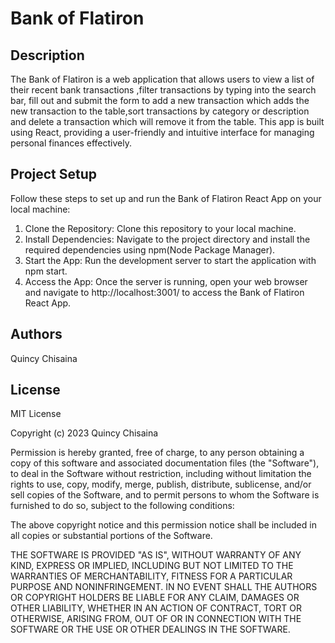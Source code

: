 # Bank of Flatiron

## Description

The Bank of Flatiron is a web application that allows users to view a list of their recent bank transactions ,filter transactions by typing into the search bar, fill out and submit the form to add a new transaction which adds the new transaction to the table,sort transactions by category or description and delete a transaction which will remove it from the table. This app is built using React, providing a user-friendly and intuitive interface for managing personal finances effectively.

## Project Setup

Follow these steps to set up and run the Bank of Flatiron React App on your local machine:

1. Clone the Repository: Clone this repository to your local machine.
2. Install Dependencies: Navigate to the project directory and install the required dependencies using npm(Node Package Manager).
3. Start the App: Run the development server to start the application with npm start.
4. Access the App: Once the server is running, open your web browser and navigate to http://localhost:3001/ to access the Bank of Flatiron React App.

## Authors

Quincy Chisaina

## License

MIT License

Copyright (c) 2023 Quincy Chisaina

Permission is hereby granted, free of charge, to any person obtaining a copy
of this software and associated documentation files (the "Software"), to deal
in the Software without restriction, including without limitation the rights
to use, copy, modify, merge, publish, distribute, sublicense, and/or sell
copies of the Software, and to permit persons to whom the Software is
furnished to do so, subject to the following conditions:

The above copyright notice and this permission notice shall be included in all
copies or substantial portions of the Software.

THE SOFTWARE IS PROVIDED "AS IS", WITHOUT WARRANTY OF ANY KIND, EXPRESS OR
IMPLIED, INCLUDING BUT NOT LIMITED TO THE WARRANTIES OF MERCHANTABILITY,
FITNESS FOR A PARTICULAR PURPOSE AND NONINFRINGEMENT. IN NO EVENT SHALL THE
AUTHORS OR COPYRIGHT HOLDERS BE LIABLE FOR ANY CLAIM, DAMAGES OR OTHER
LIABILITY, WHETHER IN AN ACTION OF CONTRACT, TORT OR OTHERWISE, ARISING FROM,
OUT OF OR IN CONNECTION WITH THE SOFTWARE OR THE USE OR OTHER DEALINGS IN THE
SOFTWARE.
